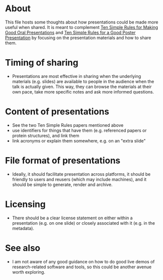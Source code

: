# About
This file hosts some thoughts about how presentations could be made more useful when shared. It is meant to complement [Ten Simple Rules for Making Good Oral Presentations](http://dx.doi.org/10.1371/journal.pcbi.0030077) and [Ten Simple Rules for a Good Poster Presentation](http://dx.doi.org/10.1371/journal.pcbi.0030102) by focusing on the presentation materials and how to share them.

# Timing of sharing
* Presentations are most effective in sharing when the underlying materials (e.g. slides) are available to people in the audience when the talk is actually given. This way, they can browse the materials at their own pace, take more specific notes and ask more informed questions.

# Content of presentations
* See the two Ten Simple Rules papers mentioned above
* use identifiers for things that have them (e.g. referenced papers or protein structures), and link them
* link acronyms or explain them somewhere, e.g. on an "extra slide"

# File format of presentations
* Ideally, it should facilitate presentation across platforms, it should be friendly to users and reusers (which may include machines), and it should be simple to generate, render and archive.

# Licensing
* There should be a clear license statement on either within a presentation (e.g. on one slide) or closely associated with it (e.g. in the metadata).

# See also
* I am not aware of any good guidance on how to do good live demos of research-related software and tools, so this could be another avenue worth exploring.
